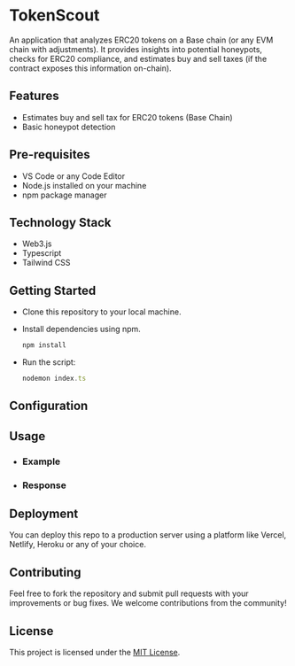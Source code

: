# TokenScout

An application that analyzes ERC20 tokens on a Base chain (or any EVM chain with adjustments). It provides insights into potential honeypots, checks for ERC20 compliance, and estimates buy and sell taxes (if the contract exposes this information on-chain).

## Features

- Estimates buy and sell tax for ERC20 tokens (Base Chain)
- Basic honeypot detection

## Pre-requisites

- VS Code or any Code Editor
- Node.js installed on your machine
- npm package manager

## Technology Stack

- Web3.js
- Typescript
- Tailwind CSS

## Getting Started

- Clone this repository to your local machine.
- Install dependencies using npm.

    ```js
    npm install
    ```

- Run the script:

    ```js
    nodemon index.ts
    ```

## Configuration

## Usage

- ### Example

- ### Response

## Deployment

You can deploy this repo to a production server using a platform like Vercel, Netlify, Heroku or any of your choice.

## Contributing

Feel free to fork the repository and submit pull requests with your improvements or bug fixes. We welcome contributions from the community!

## License

This project is licensed under the [MIT License](LICENSE).
